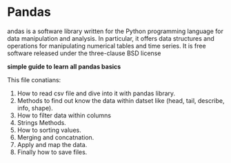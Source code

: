 # Pandas 
andas is a software library written for the Python programming language for data manipulation and analysis. In particular, it offers data structures and operations for manipulating numerical tables and time series. It is free software released under the three-clause BSD license


**simple guide to learn all pandas basics**

This file conatians: 
1. How to read csv file and dive into it with pandas library.
2. Methods to find out know the data within datset like (head, tail, describe, info, shape).
3. How to filter data within columns
4. Strings Methods.
5. How to sorting values.
6. Merging and concatnation.
7. Apply and map the data.
8. Finally how to save files.
